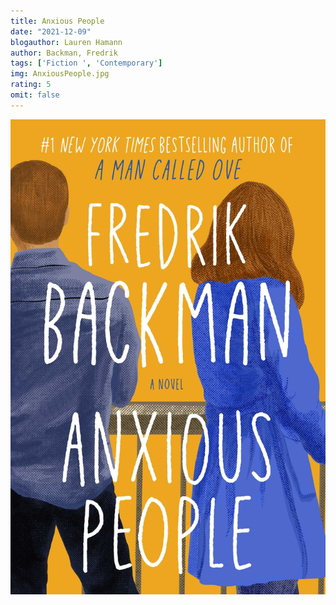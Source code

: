 ```yaml
---
title: Anxious People
date: "2021-12-09"
blogauthor: Lauren Hamann
author: Backman, Fredrik
tags: ['Fiction ', 'Contemporary']
img: AnxiousPeople.jpg
rating: 5
omit: false
---
```


![Book Cover](AnxiousPeople.jpg)
